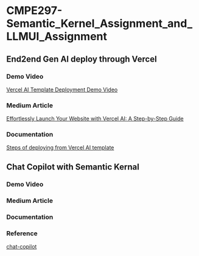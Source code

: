 # CMPE297-Semantic_Kernel_Assignment_and_LLMUI_Assignment

## End2end Gen AI deploy through Vercel

### Demo Video
[Vercel AI Template Deployment Demo Video](https://youtu.be/HoMKpNQTjcw)

### Medium Article
[Effortlessly Launch Your Website with Vercel AI: A Step-by-Step Guide](https://medium.com/@abraham.jkong/effortlessly-launch-your-website-with-vercel-ai-a-step-by-step-guide-8575145a22b4)

### Documentation
[Steps of deploying from Vercel AI template](https://scribehow.com/shared/Deploying_and_using_Liftoff_an_AI_interview_preparation_tool__HfFIAaPET1mZDG90Rif0cQ)

## Chat Copilot with Semantic Kernal

### Demo Video
[]()

### Medium Article
[]()

### Documentation
[]()

### Reference
[chat-copilot](https://github.com/microsoft/chat-copilot/)